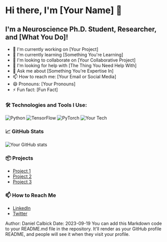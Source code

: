 # Hi there, I'm [Your Name] 👋

## I'm a Neuroscience Ph.D. Student, Researcher, and [What You Do]!

- 🔭 I'm currently working on [Your Project]
- 🌱 I'm currently learning [Something You're Learning]
- 👯 I'm looking to collaborate on [Your Collaborative Project]
- 🤔 I'm looking for help with [The Thing You Need Help With]
- 💬 Ask me about [Something You're Expertise In]
- 📫 How to reach me: [Your Email or Social Media]
- 😄 Pronouns: [Your Pronouns]
- ⚡ Fun fact: [Fun Fact]

### 🛠 Technologies and Tools I Use:

![Python](https://img.shields.io/badge/-Python-black?style=flat&logo=python)
![TensorFlow](https://img.shields.io/badge/-TensorFlow-black?style=flat&logo=tensorflow)
![PyTorch](https://img.shields.io/badge/-PyTorch-black?style=flat&logo=pytorch)
![Your Tech](https://img.shields.io/badge/-YourTech-black?style=flat&logo=yourtech)

### 📈 GitHub Stats

![Your GitHub stats](https://github-readme-stats.vercel.app/api?username=yourusername)

### 📦 Projects

- [Project 1](https://github.com/yourusername/project1)
- [Project 2](https://github.com/yourusername/project2)
- [Project 3](https://github.com/yourusername/project3)

### 📫 How to Reach Me

- [LinkedIn](https://linkedin.com/in/yourusername)
- [Twitter](https://twitter.com/yourusername)

Author: Daniel Calbick
Date: 2023-09-19
You can add this Markdown code to your README.md file in the repository. It'll render as your GitHub profile README, and people will see it when they visit your profile.





